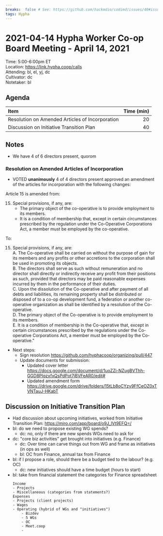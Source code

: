 ```yaml
---
breaks:  false # See: https://github.com/hackmdio/codimd/issues/40#issuecomment-172927690
tags: Hypha
---
```

# 2021-04-14 Hypha Worker Co-op Board Meeting - April 14, 2021

Time:       5:00-6:00pm ET  
Location:   https://link.hypha.coop/calls  
Attending:  bl, el, yj, dc   
Cultivator: dc  
Notetaker:  bl  

## Agenda

| Item                                            | Time (min) |
|:------------------------------------------------|-----------:|
| Resolution on Amended Articles of Incorporation | 20         |
| Discussion on Initiative Transition Plan        | 40         |

## Notes

- We have 4 of 6 directors present, quorom


### Resolution on Amended Articles of Incorporation

- VOTED **unanimously** 4 of 4 directors present approved an amendment of the articles for incorporation with the following changes:

 Article 15 is amended from:

15. Special provisions, if any, are:
    - The primary object of the co-operative is to provide employment to its members.
    - It is a condition of membership that, except in certain circumstances prescribed by the regulation under the Co-Operative Corporations Act, a member must be employed by the co-operative.

   To:
   
15. Special provisions, if any, are:  
    A. The Co-operative shall be carried on without the purpose of gain for its members and any profits or other accretions to the corporation shall be used in promoting its objects.  
    B. The directors shall serve as such without remuneration and no director shall directly or indirectly receive any profit from their positions as such, provided that directors may be paid reasonable expenses incurred by them in the performance of their duties.  
    C. Upon the dissolution of the Co-operative and after payment of all debts and liabilities, its remaining property shall be distributed or disposed of to a co-op development fund, a federation or another co-operative organization as shall be identified by a resolution of the Co-operative.  
    D. The primary object of the Co-operative is to provide employment to its members.  
    E. It is a condition of membership in the Co-operative that, except in certain circumstances prescribed by the regulations under the Co-operative Corporations Act, a member must be employed by the Co-operative."

- Next steps:
    - Sign resolution https://github.com/hyphacoop/organizing/pull/447
    - Update documents for submission:
        - Updated cover letter https://docs.google.com/document/d/1uoZZi-NZugBVThh-GGD8PIqzxfxQsPdPot7jBVFeAR0/edit#
        - Updated amendment form https://drive.google.com/drive/folders/15tLb8oCYzy9FfCeOZ0xTVNTauJ-HKabT

## Discussion on Initiative Transition Plan 

- Had discussion about upcoming initiatives, worked from Initiative Transition Plan: https://miro.com/app/board/o9J_lVt9EFQ=/
- bl: do we need to propose existing WG spends?
    - dc: no, only if there are new spends WGs need to ask for
- dc: "core biz activities" get brought into initiatives (e.g. Finance)
    - dc: Over time can carve things out from WG and frame as initiatives (in ops as well)
    - bl: OC from Finance, annual tax from Finance
- bl: if I propose a role, should there be a budget tied to the labour? (e.g. OC)
    - dc: new initiatives should have a time budget (hours to start)
- bl: take from financial statement the categories for Finance spreadsheet
    ```
    Income
    - Projects
    - Miscellaneous (categories from statements?)
    Expenses
    - Projects (client projects)
    - Wages
    - Operating (hybrid of WGs and "initiatives")
        - Bizdev
        - 5 WGs
        - OC
        - Meet.coop
        - 
    ```
